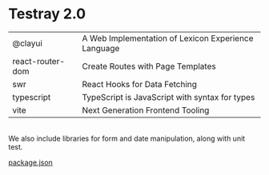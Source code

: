 # Testray 2.0

|     |     |
| --- | --- |
| @clayui | A Web Implementation of Lexicon Experience Language |
| react-router-dom | Create Routes with Page Templates |
| swr | React Hooks for Data Fetching |
| typescript | TypeScript is JavaScript with syntax for types |
| vite | Next Generation Frontend Tooling |

<br />

<v-click>
    We also include libraries for form and date manipulation, along with unit test.
</v-click>

[package.json](https://github.com/liferay/liferay-portal/blob/master/modules/apps/site-initializer/site-initializer-testray/site-initializer-testray/extra/remote-app/package.json)